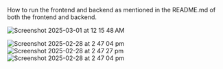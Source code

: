 How to run the frontend and backend as mentioned in the README.md of both the frontend and backend.


![Screenshot 2025-03-01 at 12 15 48 AM](https://github.com/user-attachments/assets/4369ecb0-300e-4fb1-b43e-a909756afdb7)


![Screenshot 2025-02-28 at 2 47 04 pm](https://github.com/user-attachments/assets/4eea54e1-04f1-4f2c-ac76-ece25c9a7ad6)
![Screenshot 2025-02-28 at 2 47 27 pm](https://github.com/user-attachments/assets/8600bf55-2a81-467e-bf0a-f02a71bdfe5d)
![Screenshot 2025-02-28 at 2 47 04 pm](https://github.com/user-attachments/assets/4fcc5a52-eb68-4984-8621-2aae8298928f)
